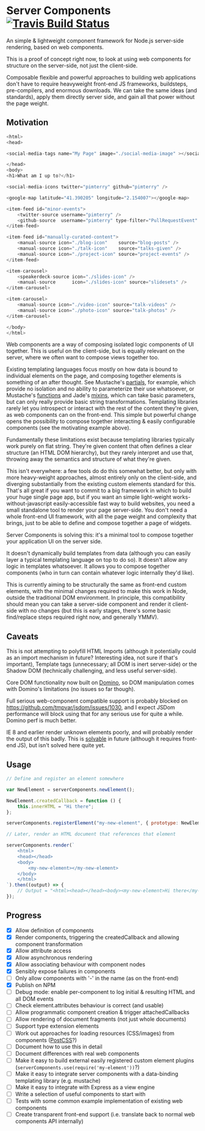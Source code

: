 # Server Components [![Travis Build Status](https://img.shields.io/travis/pimterry/server-components.svg)](https://travis-ci.org/pimterry/server-components)

An simple & lightweight component framework for Node.js server-side rendering, based on web components.

This is a proof of concept right now, to look at using web components for structure on the server-side, not just the client-side.

Composable flexible and powerful approaches to building web applications don't have to require heavyweight front-end JS frameworks,
buildsteps, pre-compilers, and enormous downloads. We can take the same ideas (and standards), apply them directly server side,
and gain all that power without the page weight.

## Motivation

```javascript
<html>
<head>

<social-media-tags name="My Page" image="./social-media-image" ></social-media-tags>

</head>
<body>
<h1>What am I up to?</h1>

<social-media-icons twitter="pimterry" github="pimterry" />

<google-map latitude="41.390205" longitude="2.154007"></google-map>

<item-feed id="minor-events">
    <twitter-source username="pimterry" />
    <github-source  username="pimterry" type-filter="PullRequestEvent" />
</item-feed>

<item-feed id="manually-curated-content">
    <manual-source icon="./blog-icon"    source="blog-posts" />
    <manual-source icon="./talk-icon"    source="talks-given" />
    <manual-source icon="./project-icon" source="project-events" />
</item-feed>

<item-carousel>
    <speakerdeck-source icon="./slides-icon" />
    <manual-source      icon="./slides-icon" source="slidesets" />
</item-carousel>

<item-carousel>
    <manual-source icon="./video-icon" source="talk-videos" />
    <manual-source icon="./photo-icon" source="talk-photos" />
</item-carousel>

</body>
</html>
```

Web components are a way of composing isolated logic components of UI together. This is useful on the client-side, but is equally
relevant on the server, where we often want to compose views together too.

Existing templating languages focus mostly on how data is bound to individual elements on the page, and composing together
elements is something of an after thought. See Mustache's [partials](https://mustache.github.io/mustache.5.html#Partials),
for example, which provide no isolation and no ability to parameterize their use whatsoever, or Mustache's
[functions](https://github.com/janl/mustache.js/#functions) and Jade's [mixins](http://jade-lang.com/reference/mixins/),
which can take basic parameters, but can only really provide basic string transformations. Templating libraries rarely let you
introspect or interact with the rest of the content they're given, as web components can on the front-end. This simple but powerful
change opens the possibility to compose together interacting & easily configurable components (see the motivating example above).

Fundamentally these limitations exist because templating libraries typically work purely on flat string. They're given content
that often defines a clear structure (an HTML DOM hierarchy), but they rarely interpret and use that, throwing away the semantics
and structure of what they're given.

This isn't everywhere: a few tools do do this somewhat better, but only with more heavy-weight approaches, almost entirely
only on the client-side, and diverging substantially from the existing custom elements standard for this. That's all great
if you want to commit to a big framework in which to build your huge single page app, but if you want an simple light-weight
works-without-javascript easily-accessible fast way to build websites, you need a small standalone tool to render your page
server-side. You don't need a whole front-end UI framework, with all the page weight and complexity that brings, just to be
able to define and compose together a page of widgets.

Server Components is solving this: it's a minimal tool to compose together your application UI on the server side.

It doesn't dynamically build templates from data (although you can easily layer a typical templating language on top to do so). It
doesn't allow any logic in templates whatsoever. It allows you to compose together components (who in turn can contain whatever
logic internally they'd like).

This is currently aiming to be structurally the same as front-end custom elements, with the minimal changes required
to make this work in Node, outside the traditional DOM environment. In principle, this compatibility should mean you can take a
server-side component and render it client-side with no changes (but this is early stages, there's some basic find/replace steps
required right now, and generally YMMV).

## Caveats

This is not attempting to polyfill HTML Imports (although it potentially could as an import mechanism in future? Interesting
idea, not sure if that's important), Template tags (unnecessary; all DOM is inert server-side) or the Shadow DOM (technically
challenging, and less useful server-side).

Core DOM functionality now built on [Domino](https://github.com/fgnass/domino), so DOM manipulation comes with Domino's
limitations (no issues so far though).

Full serious web-component compatible support is probably blocked on https://github.com/tmpvar/jsdom/issues/1030, and I
expect JSDom performance will block using that for any serious use for quite a while. Domino perf is much better.

IE 8 and earlier render unknown elements poorly, and will probably render the output of this badly. This is
[solvable](https://blog.whatwg.org/supporting-new-elements-in-ie) in future (although it requires front-end JS), but isn't solved
here quite yet.

## Usage

```javascript
// Define and register an element somewhere

var NewElement = serverComponents.newElement();

NewElement.createdCallback = function () {
    this.innerHTML = "Hi there";
};

serverComponents.registerElement("my-new-element", { prototype: NewElement });

// Later, render an HTML document that references that element

serverComponents.render(`
    <html>
    <head></head>
    <body>
        <my-new-element></my-new-element>
    </body>
    </html>
`).then((output) => {
    // Output = "<html><head></head><body><my-new-element>Hi there</my-new-element></body></html>"
});
```

## Progress

- [x] Allow definition of components
- [x] Render components, triggering the createdCallback and allowing component transformation
- [x] Allow attribute access
- [x] Allow asynchronous rendering
- [x] Allow associating behaviour with component nodes
- [x] Sensibly expose failures in components
- [ ] Only allow components with '-' in the name (as on the front-end)
- [x] Publish on NPM
- [ ] Debug mode: enable per-component to log initial & resulting HTML and all DOM events
- [ ] Check element.attributes behaviour is correct (and usable)
- [ ] Allow programmatic component creation & trigger attachedCallbacks
- [ ] Allow rendering of document fragments (not just whole documents)
- [ ] Support type extension elements
- [ ] Work out approaches for loading resources (CSS/images) from components ([PostCSS](https://github.com/outpunk/postcss-modules)?)
- [ ] Document how to use this in detail
- [ ] Document differences with real web components
- [ ] Make it easy to build external easily registered custom element plugins (`serverComponents.use(require('my-element'))`?)
- [ ] Make it easy to integrate server components with a data-binding templating library (e.g. mustache)
- [ ] Make it easy to integrate with Express as a view engine
- [ ] Write a selection of useful components to start with
- [ ] Tests with some common example implementation of existing web components
- [ ] Create transparent front-end support (i.e. translate back to normal web components API internally)
